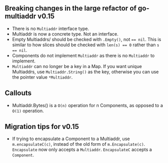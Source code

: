## Breaking changes in the large refactor of go-multiaddr v0.15

- There is no `Multiaddr` interface type.
- Multiaddr is now a concrete type. Not an interface.
- Empty Multiaddrs/ should be checked with `.Empty()`, not `== nil`. This is similar to how slices should be checked with `len(s) == 0` rather than `s == nil`.
- Components do not implement `Multiaddr` as there is no `Multiaddr` to implement.
- `Multiaddr` can no longer be a key in a Map. If you want unique Multiaddrs, use `Multiaddr.String()` as the key, otherwise you can use the pointer value `*Multiaddr`.

## Callouts

- Multiaddr.Bytes() is a `O(n)` operation for n Components, as opposed to a `O(1)` operation.

## Migration tips for v0.15

- If trying to encapsulate a Component to a Multiaddr, use `m.encapsulateC(c)`, instead of the old form of `m.Encapsulate(c)`. `Encapsulate` now only accepts a `Multiaddr`. `EncapsulateC` accepts a `Component`.
